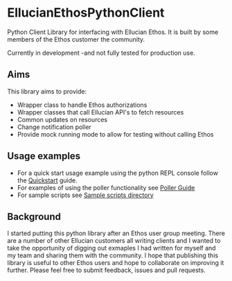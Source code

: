 # EllucianEthosPythonClient
Python Client Library for interfacing with Ellucian Ethos. It is built by some members of the Ethos customer the 
community. 

Currently in development -and not fully tested for production use.

## Aims

This library aims to provide:

 - Wrapper class to handle Ethos authorizations
 - Wrapper classes that call Ellucian API's to fetch resources
 - Common updates on resources
 - Change notification poller
 - Provide mock running mode to allow for testing without calling Ethos
 
## Usage examples

 - For a quick start usage example using the python REPL console follow the [Quickstart](./docs/QUICKSTART.md) guide.
 - For examples of using the poller functionality see [Poller Guide](./docs/POLLERGUIDE.md)
 - For sample scripts see [Sample scripts directory](./samples)

## Background

I started putting this python library after an Ethos user group meeting. There are a number of other Ellucian customers
all writing clients and I wanted to take the opportunity of digging out exmaples I had written for myself and my team
and sharing them with the community. I hope that publishing this library is useful to other Ethos users and hope to 
collaborate on improving it further. Please feel free to submit feedback, issues and pull requests.
  
 

